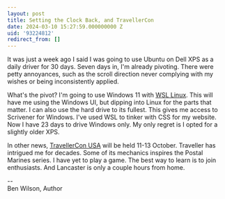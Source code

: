 ```yaml
---
layout: post
title: Setting the Clock Back, and TravellerCon
date: 2024-03-10 15:27:59.000000000 Z
uid: '93224812'
redirect_from: []
---
```

It was just a week ago I said I was going to use Ubuntu on Dell XPS as a daily driver for 30 days. Seven days in, I'm already pivoting. There were petty annoyances, such as the scroll direction never complying with my wishes or being inconsistently applied.  
  
What's the pivot? I'm going to use Windows 11 with [WSL Linux](https://en.wikipedia.org/wiki/Windows_Subsystem_for_Linux). This will have me using the Windows UI, but dipping into Linux for the parts that matter. I can also use the hard drive to its fullest. This gives me access to Scrivener for Windows. I've used WSL to tinker with CSS for my website. Now I have 23 days to drive Windows only. My only regret is I opted for a slightly older XPS.  
  
In other news, [TravellerCon USA](http://www.travellercon-usa.com) will be held 11-13 October. Traveller has intrigued me for decades. Some of its mechanics inspires the Postal Marines series. I have yet to play a game. The best way to learn is to join enthusiasts. And Lancaster is only a couple hours from home.  
  
  
  

--&nbsp;  
Ben Wilson, Author

